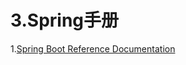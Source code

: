 # 3.Spring手册

1.[Spring Boot Reference Documentation](https://docs.spring.io/spring-boot/docs/current/reference/html/index.html)
